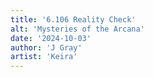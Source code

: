 ```yaml
---
title: '6.106 Reality Check'
alt: 'Mysteries of the Arcana'
date: '2024-10-03'
author: 'J Gray'
artist: 'Keira'
---
```

